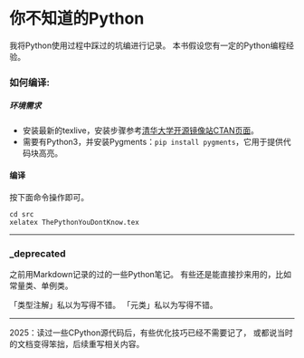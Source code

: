你不知道的Python
================================================================================

我将Python使用过程中踩过的坑编进行记录。
本书假设您有一定的Python编程经验。

### 如何编译:

##### 环境需求

- 安装最新的texlive，安装步骤参考[清华大学开源镜像站CTAN页面](https://mirrors.tuna.tsinghua.edu.cn/help/CTAN/)。
- 需要有Python3，并安装Pygments：`pip install pygments`，它用于提供代码块高亮。

#### 编译

按下面命令操作即可。
```shell
cd src
xelatex ThePythonYouDontKnow.tex
```

---

### _deprecated

之前用Markdown记录的过的一些Python笔记。
有些还是能直接抄来用的，比如常量类、单例类。

「类型注解」私以为写得不错。
「元类」私以为写得不错。

---

2025：读过一些CPython源代码后，有些优化技巧已经不需要记了，
或都说当时的文档变得笨拙，后续重写相关内容。
